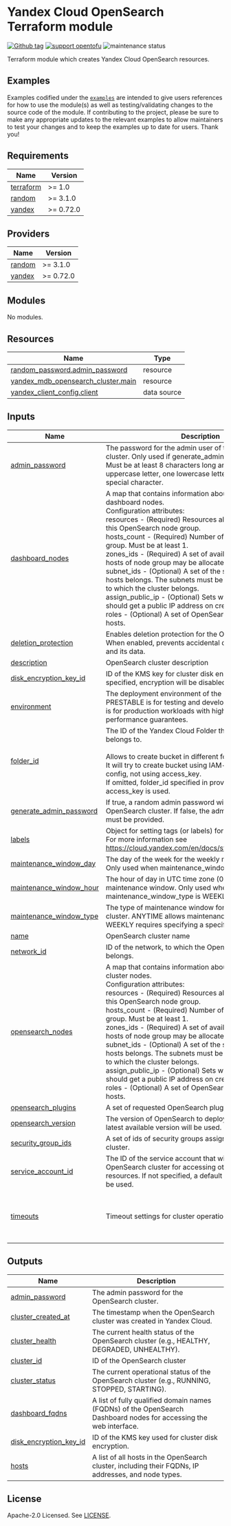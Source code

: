 # Yandex Cloud OpenSearch Terraform module

[![Github tag](https://img.shields.io/github/v/tag/terraform-yacloud-modules/terraform-yandex-mdb-opensearch)](https://github.com/terraform-yacloud-modules/terraform-yandex-mdb-opensearch/releases) [![support opentofu](https://img.shields.io/badge/supports-opentofu-green)](https://opentofu.org/) ![maintenance status](https://img.shields.io/maintenance/yes/2024.svg)

Terraform module which creates Yandex Cloud OpenSearch resources.

## Examples

Examples codified under
the [`examples`](https://github.com/terraform-yacloud-modules/terraform-yandex-module-template/tree/main/examples) are intended
to give users references for how to use the module(s) as well as testing/validating changes to the source code of the
module. If contributing to the project, please be sure to make any appropriate updates to the relevant examples to allow
maintainers to test your changes and to keep the examples up to date for users. Thank you!

<!-- BEGIN_TF_DOCS -->
## Requirements

| Name | Version |
|------|---------|
| <a name="requirement_terraform"></a> [terraform](#requirement\_terraform) | >= 1.0 |
| <a name="requirement_random"></a> [random](#requirement\_random) | >= 3.1.0 |
| <a name="requirement_yandex"></a> [yandex](#requirement\_yandex) | >= 0.72.0 |

## Providers

| Name | Version |
|------|---------|
| <a name="provider_random"></a> [random](#provider\_random) | >= 3.1.0 |
| <a name="provider_yandex"></a> [yandex](#provider\_yandex) | >= 0.72.0 |

## Modules

No modules.

## Resources

| Name | Type |
|------|------|
| [random_password.admin_password](https://registry.terraform.io/providers/hashicorp/random/latest/docs/resources/password) | resource |
| [yandex_mdb_opensearch_cluster.main](https://registry.terraform.io/providers/yandex-cloud/yandex/latest/docs/resources/mdb_opensearch_cluster) | resource |
| [yandex_client_config.client](https://registry.terraform.io/providers/yandex-cloud/yandex/latest/docs/data-sources/client_config) | data source |

## Inputs

| Name | Description | Type | Default | Required |
|------|-------------|------|---------|:--------:|
| <a name="input_admin_password"></a> [admin\_password](#input\_admin\_password) | The password for the admin user of the OpenSearch cluster. Only used if generate\_admin\_password is false. Must be at least 8 characters long and contain at least one uppercase letter, one lowercase letter, one digit, and one special character. | `string` | `null` | no |
| <a name="input_dashboard_nodes"></a> [dashboard\_nodes](#input\_dashboard\_nodes) | A map that contains information about OpenSearch dashboard nodes.<br/>    Configuration attributes:<br/>      resources        - (Required) Resources allocated to hosts of this OpenSearch node group.<br/>      hosts\_count      - (Required) Number of hosts in this node group. Must be at least 1.<br/>      zones\_ids        - (Required) A set of availability zones where hosts of node group may be allocated.<br/>      subnet\_ids       - (Optional) A set of the subnets, to which the hosts belongs. The subnets must be a part of the network to which the cluster belongs.<br/>      assign\_public\_ip - (Optional) Sets whether the hosts should get a public IP address on creation.<br/>      roles            - (Optional) A set of OpenSearch roles assigned to hosts. | <pre>map(object({<br/>    resources = object({<br/>      resource_preset_id = string<br/>      disk_size          = string<br/>      disk_type_id       = string<br/>    })<br/>    hosts_count = number<br/>    zones_ids = optional(<br/>      list(string), ["ru-central1-a", "ru-central1-b", "ru-central1-d"]<br/>    )<br/>    subnet_ids       = optional(list(string), [])<br/>    assign_public_ip = bool<br/>  }))</pre> | `{}` | no |
| <a name="input_deletion_protection"></a> [deletion\_protection](#input\_deletion\_protection) | Enables deletion protection for the OpenSearch cluster. When enabled, prevents accidental deletion of the cluster and its data. | `bool` | `false` | no |
| <a name="input_description"></a> [description](#input\_description) | OpenSearch cluster description | `string` | `""` | no |
| <a name="input_disk_encryption_key_id"></a> [disk\_encryption\_key\_id](#input\_disk\_encryption\_key\_id) | ID of the KMS key for cluster disk encryption. If not specified, encryption will be disabled. | `string` | `null` | no |
| <a name="input_environment"></a> [environment](#input\_environment) | The deployment environment of the OpenSearch cluster. PRESTABLE is for testing and development, PRODUCTION is for production workloads with higher availability and performance guarantees. | `string` | `"PRODUCTION"` | no |
| <a name="input_folder_id"></a> [folder\_id](#input\_folder\_id) | The ID of the Yandex Cloud Folder that the resources belongs to.<br/><br/>    Allows to create bucket in different folder.<br/>    It will try to create bucket using IAM-token in provider config, not using access\_key.<br/>    If omitted, folder\_id specified in provider config and access\_key is used. | `string` | `null` | no |
| <a name="input_generate_admin_password"></a> [generate\_admin\_password](#input\_generate\_admin\_password) | If true, a random admin password will be generated for the OpenSearch cluster. If false, the admin\_password variable must be provided. | `bool` | `true` | no |
| <a name="input_labels"></a> [labels](#input\_labels) | Object for setting tags (or labels) for bucket.<br/>    For more information see https://cloud.yandex.com/en/docs/storage/concepts/tags. | `map(string)` | `{}` | no |
| <a name="input_maintenance_window_day"></a> [maintenance\_window\_day](#input\_maintenance\_window\_day) | The day of the week for the weekly maintenance window. Only used when maintenance\_window\_type is WEEKLY. | `string` | `null` | no |
| <a name="input_maintenance_window_hour"></a> [maintenance\_window\_hour](#input\_maintenance\_window\_hour) | The hour of day in UTC time zone (0-24) for the weekly maintenance window. Only used when maintenance\_window\_type is WEEKLY. | `number` | `null` | no |
| <a name="input_maintenance_window_type"></a> [maintenance\_window\_type](#input\_maintenance\_window\_type) | The type of maintenance window for the OpenSearch cluster. ANYTIME allows maintenance at any time, WEEKLY requires specifying a specific day and hour. | `string` | `"ANYTIME"` | no |
| <a name="input_name"></a> [name](#input\_name) | OpenSearch cluster name | `string` | n/a | yes |
| <a name="input_network_id"></a> [network\_id](#input\_network\_id) | ID of the network, to which the OpenSearch cluster belongs. | `string` | n/a | yes |
| <a name="input_opensearch_nodes"></a> [opensearch\_nodes](#input\_opensearch\_nodes) | A map that contains information about OpenSearch cluster nodes.<br/>    Configuration attributes:<br/>      resources        - (Required) Resources allocated to hosts of this OpenSearch node group.<br/>      hosts\_count      - (Required) Number of hosts in this node group. Must be at least 1.<br/>      zones\_ids        - (Required) A set of availability zones where hosts of node group may be allocated.<br/>      subnet\_ids       - (Optional) A set of the subnets, to which the hosts belongs. The subnets must be a part of the network to which the cluster belongs.<br/>      assign\_public\_ip - (Optional) Sets whether the hosts should get a public IP address on creation.<br/>      roles            - (Optional) A set of OpenSearch roles assigned to hosts. | <pre>map(object({<br/>    resources = object({<br/>      resource_preset_id = string<br/>      disk_size          = string<br/>      disk_type_id       = string<br/>    })<br/>    hosts_count = number<br/>    zones_ids = optional(<br/>      list(string), ["ru-central1-a", "ru-central1-b", "ru-central1-d"]<br/>    )<br/>    subnet_ids       = optional(list(string))<br/>    assign_public_ip = bool<br/>    roles            = optional(list(string))<br/>  }))</pre> | `{}` | no |
| <a name="input_opensearch_plugins"></a> [opensearch\_plugins](#input\_opensearch\_plugins) | A set of requested OpenSearch plugins. | `list(string)` | `[]` | no |
| <a name="input_opensearch_version"></a> [opensearch\_version](#input\_opensearch\_version) | The version of OpenSearch to deploy. If not specified, the latest available version will be used. | `string` | `null` | no |
| <a name="input_security_group_ids"></a> [security\_group\_ids](#input\_security\_group\_ids) | A set of ids of security groups assigned to hosts of the cluster. | `list(string)` | `[]` | no |
| <a name="input_service_account_id"></a> [service\_account\_id](#input\_service\_account\_id) | The ID of the service account that will be used by the OpenSearch cluster for accessing other Yandex Cloud resources. If not specified, a default service account will be used. | `string` | `null` | no |
| <a name="input_timeouts"></a> [timeouts](#input\_timeouts) | Timeout settings for cluster operations | <pre>object({<br/>    create = optional(string)<br/>    update = optional(string)<br/>    delete = optional(string)<br/>  })</pre> | `null` | no |

## Outputs

| Name | Description |
|------|-------------|
| <a name="output_admin_password"></a> [admin\_password](#output\_admin\_password) | The admin password for the OpenSearch cluster. |
| <a name="output_cluster_created_at"></a> [cluster\_created\_at](#output\_cluster\_created\_at) | The timestamp when the OpenSearch cluster was created in Yandex Cloud. |
| <a name="output_cluster_health"></a> [cluster\_health](#output\_cluster\_health) | The current health status of the OpenSearch cluster (e.g., HEALTHY, DEGRADED, UNHEALTHY). |
| <a name="output_cluster_id"></a> [cluster\_id](#output\_cluster\_id) | ID of the OpenSearch cluster |
| <a name="output_cluster_status"></a> [cluster\_status](#output\_cluster\_status) | The current operational status of the OpenSearch cluster (e.g., RUNNING, STOPPED, STARTING). |
| <a name="output_dashboard_fqdns"></a> [dashboard\_fqdns](#output\_dashboard\_fqdns) | A list of fully qualified domain names (FQDNs) of the OpenSearch Dashboard nodes for accessing the web interface. |
| <a name="output_disk_encryption_key_id"></a> [disk\_encryption\_key\_id](#output\_disk\_encryption\_key\_id) | ID of the KMS key used for cluster disk encryption. |
| <a name="output_hosts"></a> [hosts](#output\_hosts) | A list of all hosts in the OpenSearch cluster, including their FQDNs, IP addresses, and node types. |
<!-- END_TF_DOCS -->

## License

Apache-2.0 Licensed.
See [LICENSE](https://github.com/terraform-yacloud-modules/terraform-yandex-module-template/blob/main/LICENSE).
